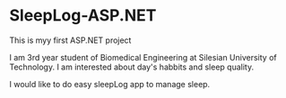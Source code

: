 # SleepLog-ASP.NET
This is myy first ASP.NET project

I am 3rd year student of Biomedical Engineering at Silesian University of Technology. I am interested about day's habbits and sleep quality.

I would like to do easy sleepLog app to manage sleep.
